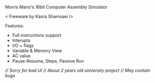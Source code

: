 Morris Mano's 16bit Computer Assembly Simulator

< Freeware by Kasra Shamsaei />

Features:
 - Full instructions support
 - Interupts
 - I/O + flags
 - Variable & Memory View
 - AC value
 - Pause-Resume, Steps, Passive Run
 
*// Sorry for bad UI*
*// About 2 years old university project*
*// May contain bugs*
